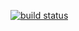 [![build status](https://gitlab.com/nagyzsolti/christmas-lights/badges/master/build.svg)](https://gitlab.com/nagyzsolti/christmas-lights/commits/master)
